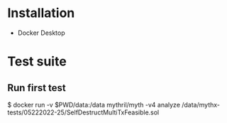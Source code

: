 # Installation

 - Docker Desktop

# Test suite

## Run first test
$ docker run -v $PWD/data:/data mythril/myth -v4 analyze /data/mythx-tests/05222022-25/SelfDestructMultiTxFeasible.sol